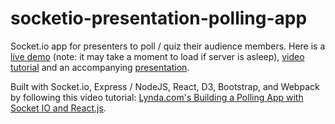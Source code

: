 # socketio-presentation-polling-app
Socket.io app for presenters to poll / quiz their audience members. Here is a [live demo](https://socketio-experimentia.herokuapp.com/#/) (note: it may take a moment to load if server is asleep), [video tutorial](https://youtu.be/fZacgRwTtlA) and an accompanying [presentation](http://www.slideshare.net/julienlapointe/introduction-to-websockets-presentation).


Built with Socket.io, Express / NodeJS, React, D3, Bootstrap, and Webpack by following this video tutorial: [Lynda.com's Building a Polling App with Socket IO and React.js](https://www.lynda.com/Web-Development-tutorials/Building-Polling-App-Socket-IO-React-js/387145-2.html).
